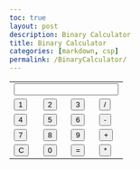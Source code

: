 ```yaml
---
toc: true
layout: post
description: Binary Calculator
title: Binary Calculator
categories: [markdown, csp]
permalink: /BinaryCalculator/
---
```


<html>
 <body>
 
<table>
  <tr>
    <td colspan="4"> <input class="display-box" type="text" id="output"/> </td>
  </tr>
  <tr>
    <td> <input type="button" value="1" onclick="input('1')" /> </td>
    <td> <input type="button" value="2" onclick="input('2')" /> </td>
    <td> <input type="button" value="3" onclick="input('3')" /> </td>
    <td> <input type="button" value="/" onclick="input('/')" /> </td>
  </tr>
  <tr>
    <td> <input type="button" value="4" onclick="input('4')" /> </td>
    <td> <input type="button" value="5" onclick="input('5')" /> </td>
    <td> <input type="button" value="6" onclick="input('6')" /> </td>
    <td> <input type="button" value="-" onclick="input('-')" /> </td>
  </tr>
  <tr>
    <td> <input type="button" value="7" onclick="input('7')" /> </td>
    <td> <input type="button" value="8" onclick="input('8')" /> </td>
    <td> <input type="button" value="9" onclick="input('9')" /> </td>
    <td> <input type="button" value="+" onclick="input('+')" /> </td>
  </tr>
  <tr>
    <td> <input type="button" value="C" onclick="clear()" /> </td>
    <td> <input type="button" value="0" onclick="input('0')" /> </td>
    <td> <input type="button" value="=" onclick="calculate()" id="btn" /> </td>
    <td> <input type="button" value="*" onclick="input('*')" /> </td>
  </tr>
</table>
</body>
</html>
<script>
function clearScreen() {
    document.getElementById("output").value = "";
}

</script>